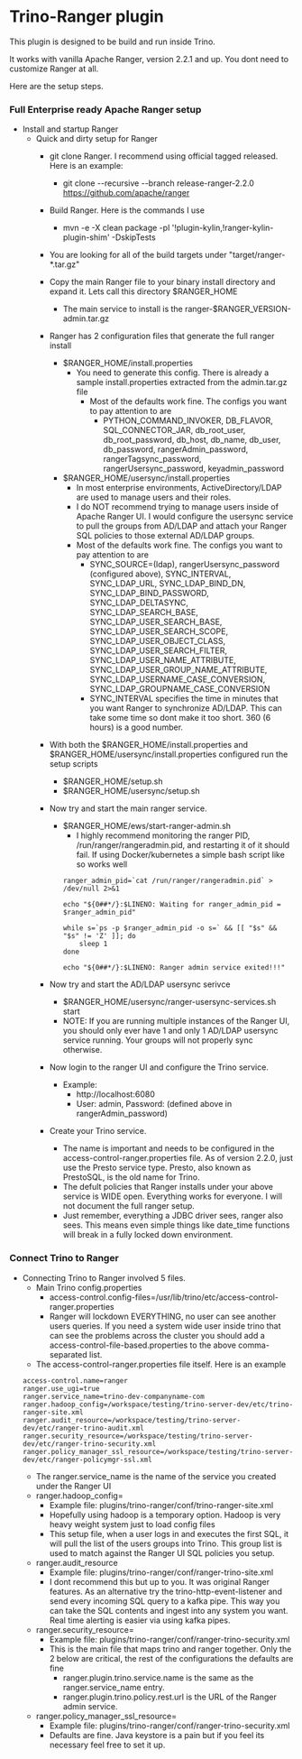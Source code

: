 # Trino-Ranger plugin

This plugin is designed to be build and run inside Trino.

It works with vanilla Apache Ranger, version 2.2.1 and up. You dont need to customize Ranger at all.

Here are the setup steps.


### Full Enterprise ready Apache Ranger setup

 * Install and startup Ranger
   * Quick and dirty setup for Ranger
     * git clone Ranger. I recommend using official tagged released. Here is an example:
       * git clone --recursive --branch release-ranger-2.2.0  https://github.com/apache/ranger
     * Build Ranger. Here is the commands I use
       * mvn -e -X clean package -pl '!plugin-kylin,!ranger-kylin-plugin-shim'  -DskipTests
     * You are looking for all of the build targets under "target/ranger-*.tar.gz"
     * Copy the main Ranger file to your binary install directory and expand it. Lets call this directory $RANGER_HOME
       * The main service to install is the ranger-$RANGER_VERSION-admin.tar.gz
     * Ranger has 2 configuration files that generate the full ranger install
       * $RANGER_HOME/install.properties
         * You need to generate this config. There is already a sample install.properties extracted from the admin.tar.gz file
           * Most of the defaults work fine. The configs you want to pay attention to are
             * PYTHON_COMMAND_INVOKER, DB_FLAVOR, SQL_CONNECTOR_JAR, db_root_user, db_root_password, db_host, db_name, db_user, db_password, rangerAdmin_password, rangerTagsync_password, rangerUsersync_password, keyadmin_password
       * $RANGER_HOME/usersync/install.properties
         * In most enterprise environments, ActiveDirectory/LDAP are used to manage users and their roles.
         * I do NOT recommend trying to manage users inside of Apache Ranger UI. I would configure the usersync service to pull the groups from AD/LDAP and attach your Ranger SQL policies to those external AD/LDAP groups.
         * Most of the defaults work fine. The configs you want to pay attention to are
           * SYNC_SOURCE=(ldap), rangerUsersync_password (configured above), SYNC_INTERVAL, SYNC_LDAP_URL, SYNC_LDAP_BIND_DN, SYNC_LDAP_BIND_PASSWORD, SYNC_LDAP_DELTASYNC, SYNC_LDAP_SEARCH_BASE, SYNC_LDAP_USER_SEARCH_BASE, SYNC_LDAP_USER_SEARCH_SCOPE, SYNC_LDAP_USER_OBJECT_CLASS, SYNC_LDAP_USER_SEARCH_FILTER, SYNC_LDAP_USER_NAME_ATTRIBUTE, SYNC_LDAP_USER_GROUP_NAME_ATTRIBUTE, SYNC_LDAP_USERNAME_CASE_CONVERSION, SYNC_LDAP_GROUPNAME_CASE_CONVERSION
           * SYNC_INTERVAL specifies the time in minutes that you want Ranger to synchronize AD/LDAP. This can take some time so dont make it too short. 360 (6 hours) is a good number.
     * With both the $RANGER_HOME/install.properties and $RANGER_HOME/usersync/install.properties configured run the setup scripts
       * $RANGER_HOME/setup.sh
       * $RANGER_HOME/usersync/setup.sh
     * Now try and start the main ranger service.
       * $RANGER_HOME/ews/start-ranger-admin.sh
         * I highly recommend monitoring the ranger PID, /run/ranger/rangeradmin.pid, and restarting it of it should fail. If using Docker/kubernetes a simple bash script like so works well
         ```
         ranger_admin_pid=`cat /run/ranger/rangeradmin.pid` > /dev/null 2>&1

         echo "${0##*/}:$LINENO: Waiting for ranger_admin_pid = $ranger_admin_pid"

         while s=`ps -p $ranger_admin_pid -o s=` && [[ "$s" && "$s" != 'Z' ]]; do
             sleep 1
         done

         echo "${0##*/}:$LINENO: Ranger admin service exited!!!"
         ```

     * Now try and start the AD/LDAP usersync serivce
       * $RANGER_HOME/usersync/ranger-usersync-services.sh start
       * NOTE: If you are running multiple instances of the Ranger UI, you should only ever have 1 and only 1 AD/LDAP usersync service running. Your groups will not properly sync otherwise.
     * Now login to the ranger UI and configure the Trino service.
       * Example:
         * http://localhost:6080
         * User: admin, Password: (defined above in rangerAdmin_password)
     * Create your Trino service.
       * The name is important and needs to be configured in the access-control-ranger.properties file. As of version 2.2.0, just use the Presto service type. Presto, also known as PrestoSQL, is the old name for Trino.
       * The defult policies that Ranger installs under your above service is WIDE open. Everything works for everyone. I will not document the full ranger setup.
       * Just remember, everything a JDBC driver sees, ranger also sees. This means even simple things like date_time functions will break in a fully locked down environment.       


### Connect Trino to Ranger

 * Connecting Trino to Ranger involved 5 files.
   * Main Trino config.properties
     * access-control.config-files=/usr/lib/trino/etc/access-control-ranger.properties
     * Ranger will lockdown EVERYTHING, no user can see another users queries. If you need a system wide user inside trino that can see the problems across the cluster you should add a access-control-file-based.properties to the above comma-separated list.
   * The access-control-ranger.properties file itself. Here is an example
   ```
   access-control.name=ranger
   ranger.use_ugi=true
   ranger.service_name=trino-dev-companyname-com
   ranger.hadoop_config=/workspace/testing/trino-server-dev/etc/trino-ranger-site.xml
   ranger.audit_resource=/workspace/testing/trino-server-dev/etc/ranger-trino-audit.xml
   ranger.security_resource=/workspace/testing/trino-server-dev/etc/ranger-trino-security.xml
   ranger.policy_manager_ssl_resource=/workspace/testing/trino-server-dev/etc/ranger-policymgr-ssl.xml
   ```
     * The ranger.service_name is the name of the service you created under the Ranger UI
   * ranger.hadoop_config=
     * Example file: plugins/trino-ranger/conf/trino-ranger-site.xml
     * Hopefully using hadoop is a temporary option. Hadoop is very heavy weight system just to load config files
     * This setup file, when a user logs in and executes the first SQL, it will pull the list of the users groups into Trino. This group list is used to match against the Ranger UI SQL policies you setup.
   * ranger.audit_resource
     * Example file: plugins/trino-ranger/conf/ranger-trino-site.xml
     * I dont recommend this but up to you. It was original Ranger features. As an alternative try the trino-http-event-listener and send every incoming SQL query to a kafka pipe. This way you can take the SQL contents and ingest into any system you want. Real time alerting is easier via using kafka pipes.
   * ranger.security_resource=
     * Example file: plugins/trino-ranger/conf/ranger-trino-security.xml
     * This is the main file that maps trino and ranger together. Only the 2 below are critical, the rest of the configurations the defaults are fine
       * ranger.plugin.trino.service.name is the same as the ranger.service_name entry.
       * ranger.plugin.trino.policy.rest.url is the URL of the Ranger admin service.
   * ranger.policy_manager_ssl_resource=
     * Example file: plugins/trino-ranger/conf/ranger-trino-security.xml
     * Defaults are fine. Java keystore is a pain but if you feel its necessary feel free to set it up.

